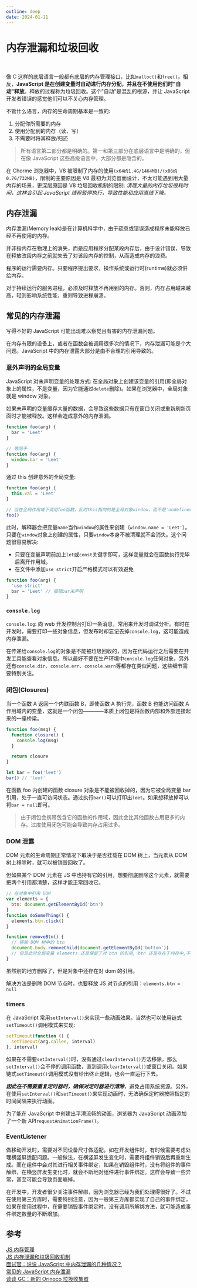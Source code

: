 ```yaml
---
outline: deep
date: 2024-01-11
---
```


# 内存泄漏和垃圾回收

<br />

<ZoomImg src="/assets/articles/garbage-collection/garbage.jpg" />

像 C 这样的底层语言一般都有底层的内存管理接口，比如`malloc()`和`free()`。相反，**JavaScript 是在创建变量时自动进行内存分配，并且在不使用他们时"自动"释放**。释放的过程称为垃圾回收。这个"自动"是混乱的根源，并让 JavaScript 开发者错误的感觉他们可以不关心内存管理。

不管什么语言，内存的生命周期基本是一致的:

1. 分配你所需要的内存
2. 使用分配到的内存（读、写）
3. 不需要时将其释放/归还

> 所有语言第二部分都是明确的。第一和第三部分在底层语言中是明确的，但在像 JavaScript 这些高级语言中，大部分都是隐含的。

在 Chorme 浏览器中，V8 被限制了内存的使用`(x64约1.4G/1464MB)/(x86约0.7G/732MB)`，限制的主要原因是 V8 最初为浏览器而设计，不太可能遇到用大量内存的场景，更深层原因是 V8 垃圾回收机制的限制: _清理大量的内存垃圾很耗时间，这样会引起 JavaScript 线程暂停执行，导致性能和应用直线下降。_

## 内存泄漏

内存泄漏(Memory leak)是在计算机科学中，由于疏忽或错误造成程序未能释放已经不再使用的内存。

并非指内存在物理上的消失，而是应用程序分配某段内存后，由于设计错误，导致在释放改段内存之前就失去了对该段内存的控制，从而造成内存的浪费。

程序的运行需要内存。只要程序提出要求，操作系统或运行时(runtime)就必须供给内存。

对于持续运行的服务进程，必须及时释放不再用到的内存。否则，内存占用越来越高，轻则影响系统性能，重则导致进程崩溃。

## 常见的内存泄漏

写得不好的 JavaScript 可能出现难以察觉且有害的内存泄漏问题。

在内存有限的设备上，或者在函数会被调用很多次的情况下，内存泄漏可能是个大问题。JavaScript 中的内存泄露大部分是由不合理的引用导致的。

### 意外声明的全局变量

JavaScript 对未声明变量的处理方式: 在全局对象上创建该变量的引用(即全局对象上的属性，不是变量，因为它能通过`delete`删除)。如果在浏览器中，全局对象就是 window 对象。

如果未声明的变量缓存大量的数据，会导致这些数据只有在窗口关闭或重新刷新页面时才能被释放。这样会造成意外的内存泄漏。

```js
function foo(arg) {
  bar = 'Leet'
}

// 等同于
function foo(arg) {
  window.bar = 'Leet'
}
```

通过 this 创建意外的全局变量:

```js
function foo(arg) {
  this.val = 'Leet'
}

// 当在全局作用域下调用foo函数，此时this指向的是全局对象window，而不是'undefined'
foo()
```

此时，解释器会把变量`name`当作`window`的属性来创建（`window.name = 'Leet'`）。只要在`window`对象上创建的属性，只要`window`本身不被清理就不会消失。这个问题很容易解决:

- 只要在变量声明前加上`let`或`const`关键字即可，这样变量就会在函数执行完毕后离开作用域。
- 在文件中添加`use strict`开启严格模式可以有效避免

```js
function foo(arg) {
  'use strict'
  bar = 'Leet' // 报错bar未声明
}
```

### `console.log`

`console.log`: 向 web 开发控制台打印一条消息，常用来开发时调试分析。有时在开发时，需要打印一些对象信息，但发布时却忘记去掉`console.log`，这可能造成内存泄漏。

在传递给`console.log`的对象是不能被垃圾回收的，因为在代码运行之后需要在开发工具能查看对象信息。所以最好不要在生产环境中`console.log`任何对象，另外还有`console.dir`、`console.err`、`console.warn`等都存在类似问题，这些细节需要特别关注。

### 闭包(Closures)

当一个函数 A 返回一个内联函数 B，即使函数 A 执行完，函数 B 也能访问函数 A 作用域内的变量，这就是一个闭包————本质上闭包是将函数内部和外部连接起来的一座桥梁。

```js
function foo(msg) {
  function closure() {
    console.log(msg)
  }

  return closure
}

let bar = foo('leet')
bar() // 'leet'
```

在函数 foo 内创建的函数 closure 对象是不能被回收掉的，因为它被全局变量 bar 引用，处于一直可访问状态。通过执行`bar()`可以打印出`leet`。如果想释放掉可以将`bar = null`即可。

> 由于闭包会携带包含它的函数的作用域，因此会比其他函数占用更多的内存。过度使用闭包可能会导致内存占用过多。

### DOM 泄露

DOM 元素的生命周期正常情况下取决于是否挂载在 DOM 树上，当元素从 DOM 树上移除时，就可以被销毁回收了。

但如果某个 DOM 元素在 JS 中也持有它的引用，想要彻底删除这个元素，就需要把两个引用都清楚，这样才能正常回收它。

```js
// 在对象中引用 DOM
var elements = {
  btn: document.getElementById('btn')
}
function doSomeThing() {
  elements.btn.click()
}

function removeBtn() {
  // 移除 DOM 树中的 btn
  document.body.removeChild(document.getElementById('button'))
  // 但是此时全局变量 elements 还是保留了对 btn 的引用, btn 还是存在于内存中,不能被 GC 回收
}
```

虽然别的地方删除了，但是对象中还存在对 dom 的引用。

解决方法是删除 DOM 节点时，也要释放 JS 对节点的引用：`elements.btn = null`

### timers

在 JavaScript 常用`setInterval()`来实现一些动画效果。当然也可以使用链式`setTimeout()`调用模式来实现:

```js
setTimeout(function () {
  setTimeout(arg.callee, interval)
}, interval)
```

如果在不需要`setInterval()`时，没有通过`clearInterval()`方法移除，那么`setInterval()`会不停的调用函数，直到调用`clearInterval()`或窗口关闭。如果链式`setTimeout()`调用模式没有给出终止逻辑，也会一直运行下去。

**_因此在不需要重复定时器时，确保对定时器进行清除_**，避免占用系统资源。另外，在使用`setInterval()`和`setTimeout()`来实现动画时，无法确保定时器按照指定的时间间隔来执行动画。

为了能在 JavaScript 中创建出平滑流畅的动画，浏览器为 JavaScript 动画添加了一个新 API`requestAnimationFrame()`。

### EventListener

做移动开发时，需要对不同设备尺寸做适配。如在开发组件时，有时候需要考虑处理横竖屏适配问题。一般做法，在横竖屏发生变化时，需要将组件销毁后再重新生成。而在组件中会对其进行相关事件绑定，如果在销毁组件时，没有将组件的事件解绑，在横竖屏发生变化时，就会不断地对组件进行事件绑定。这样会导致一些异常，甚至可能会导致页面崩掉。

在开发中，开发者很少关注事件解绑，因为浏览器已经为我们处理得很好了。不过在使用第三方库时，需要特别注意，因为一般第三方库都实现了自己的事件绑定，如果在使用过程中，在需要销毁事件绑定时，没有调用所解绑方法，就可能造成事件绑定数量的不断增加。

## 参考

[JS 内存管理](https://developer.mozilla.org/zh-CN/docs/Web/JavaScript/Memory_management)  
[JS 内存泄漏和垃圾回收机制](https://juejin.cn/post/7083477868508315684)  
[面试官：说说 JavaScript 中内存泄漏的几种情况？](https://vue3js.cn/interview/JavaScript/memory_leak.html)  
[常见的 JavaScript 内存泄漏](https://github.com/zhansingsong/js-leakage-patterns/blob/master/%E5%B8%B8%E8%A7%81%E7%9A%84JavaScript%E5%86%85%E5%AD%98%E6%B3%84%E9%9C%B2/%E5%B8%B8%E8%A7%81%E7%9A%84JavaScript%E5%86%85%E5%AD%98%E6%B3%84%E9%9C%B2.md)  
[谈谈 GC：新的 Orinoco 垃圾收集器](https://v8.js.cn/blog/trash-talk/)

